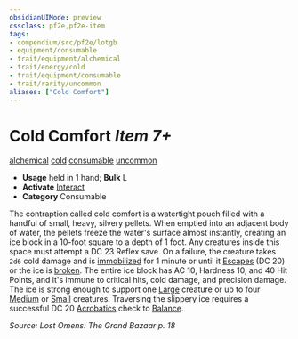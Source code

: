 ```yaml
---
obsidianUIMode: preview
cssclass: pf2e,pf2e-item
tags:
- compendium/src/pf2e/lotgb
- equipment/consumable
- trait/equipment/alchemical
- trait/energy/cold
- trait/equipment/consumable
- trait/rarity/uncommon
aliases: ["Cold Comfort"]
---
```

# Cold Comfort *Item 7+*  
[alchemical](alchemical.md)  [cold](cold.md)  [consumable](consumable.md)  [uncommon](uncommon.md)  

- **Usage** held in 1 hand; **Bulk** L
- **Activate** [Interact](interact.md)
- **Category** Consumable

The contraption called cold comfort is a watertight pouch filled with a handful of small, heavy, silvery pellets. When emptied into an adjacent body of water, the pellets freeze the water's surface almost instantly, creating an ice block in a 10-foot square to a depth of 1 foot. Any creatures inside this space must attempt a DC 23 Reflex save. On a failure, the creature takes `2d6` cold damage and is [immobilized](conditions.md#Immobilized) for 1 minute or until it [Escapes](escape.md) (DC 20) or the ice is [broken](conditions.md#Broken). The entire ice block has AC 10, Hardness 10, and 40 Hit Points, and it's immune to critical hits, cold damage, and precision damage. The ice is strong enough to support one [Large](large-b1.md) creature or up to four [Medium](medium-b1.md) or [Small](small-b1.md) creatures. Traversing the slippery ice requires a successful DC 20 [Acrobatics](../../skills.md#Acrobatics) check to [Balance](balance.md).

*Source: Lost Omens: The Grand Bazaar p. 18*
